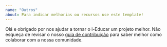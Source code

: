 ```yaml
---
name: "Outros"
about: Para indicar melhorias ou recursos use este template!
---
```


Olá e obrigado por nos ajudar a tornar o i-Educar um projeto melhor. Não esqueça
de revisar o nosso
[guia de contribuição](https://github.com/portabilis/i-educar/blob/master/CONTRIBUTING.md)
para saber melhor como colaborar com a nossa comunidade.
